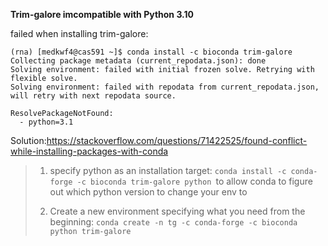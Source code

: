 **Trim-galore imcompatible with Python 3.10**

failed when installing trim-galore:

```
(rna) [medkwf4@cas591 ~]$ conda install -c bioconda trim-galore
Collecting package metadata (current_repodata.json): done
Solving environment: failed with initial frozen solve. Retrying with flexible solve.
Solving environment: failed with repodata from current_repodata.json, will retry with next repodata source.

ResolvePackageNotFound:
  - python=3.1
```
Solution:https://stackoverflow.com/questions/71422525/found-conflict-while-installing-packages-with-conda

>1) specify python as an installation target: ```conda install -c conda-forge -c bioconda trim-galore python ```to allow conda to figure out which python version to change your env to
>
>2) Create a new environment specifying what you need from the beginning: ```conda create -n tg -c conda-forge -c bioconda python trim-galore```
